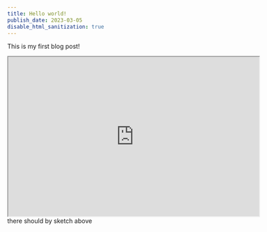 ```yaml
---
title: Hello world!
publish_date: 2023-03-05
disable_html_sanitization: true
---
```


This is my first blog post!
<iframe width="576" height="366" src="https://editor.p5js.org/VuLQW/full/rSgtyXaV0"></iframe>
there should by sketch above
